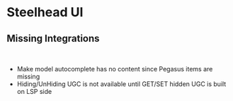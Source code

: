 # Steelhead UI

## Missing Integrations

<br />

- Make model autocomplete has no content since Pegasus items are missing
- Hiding/UnHiding UGC is not available until GET/SET hidden UGC is built on LSP side